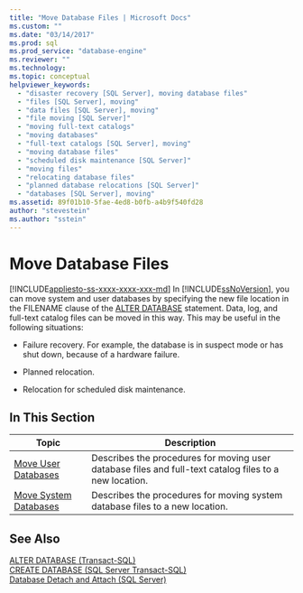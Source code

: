 ```yaml
---
title: "Move Database Files | Microsoft Docs"
ms.custom: ""
ms.date: "03/14/2017"
ms.prod: sql
ms.prod_service: "database-engine"
ms.reviewer: ""
ms.technology: 
ms.topic: conceptual
helpviewer_keywords: 
  - "disaster recovery [SQL Server], moving database files"
  - "files [SQL Server], moving"
  - "data files [SQL Server], moving"
  - "file moving [SQL Server]"
  - "moving full-text catalogs"
  - "moving databases"
  - "full-text catalogs [SQL Server], moving"
  - "moving database files"
  - "scheduled disk maintenance [SQL Server]"
  - "moving files"
  - "relocating database files"
  - "planned database relocations [SQL Server]"
  - "databases [SQL Server], moving"
ms.assetid: 89f01b10-5fae-4ed8-b0fb-a4b9f540fd28
author: "stevestein"
ms.author: "sstein"
---
```

# Move Database Files
[!INCLUDE[appliesto-ss-xxxx-xxxx-xxx-md](../../includes/appliesto-ss-xxxx-xxxx-xxx-md.md)]
  In [!INCLUDE[ssNoVersion](../../includes/ssnoversion-md.md)], you can move system and user databases by specifying the new file location in the FILENAME clause of the [ALTER DATABASE](../../t-sql/statements/alter-database-transact-sql.md) statement. Data, log, and full-text catalog files can be moved in this way. This may be useful in the following situations:  
  
-   Failure recovery. For example, the database is in suspect mode or has shut down, because of a hardware failure.  
  
-   Planned relocation.  
  
-   Relocation for scheduled disk maintenance.  
  
## In This Section  
  
|Topic|Description|  
|-----------|-----------------|  
|[Move User Databases](../../relational-databases/databases/move-user-databases.md)|Describes the procedures for moving user database files and full-text catalog files to a new location.|  
|[Move System Databases](../../relational-databases/databases/move-system-databases.md)|Describes the procedures for moving system database files to a new location.|  
  
## See Also  
 [ALTER DATABASE &#40;Transact-SQL&#41;](../../t-sql/statements/alter-database-transact-sql.md)   
 [CREATE DATABASE &#40;SQL Server Transact-SQL&#41;](../../t-sql/statements/create-database-sql-server-transact-sql.md)   
 [Database Detach and Attach &#40;SQL Server&#41;](../../relational-databases/databases/database-detach-and-attach-sql-server.md)  
  
  
